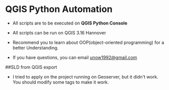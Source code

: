 # QGIS Python Automation

* All scripts are to be executed on **QGIS Python Console**
* All scripts can be run on QGIS 3.16 Hannover

* Recommend you to learn about OOP(object-oriented programming) for a better Understanding.

* If you have questions, you can email unow1992@gmail.com

##SLD from QGIS export

* I tried to apply on the project running on Geoserver, but it didn't work. You should modify some tags to make it work.
